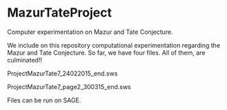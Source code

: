 # MazurTateProject
Computer experimentation on Mazur and Tate Conjecture.

We include on this repository computational experimentation regarding the Mazur and Tate Conjecture.
So far, we have four files. All of them, are culminated!!

ProjectMazurTate7_24022015_end.sws

ProjectMazurTate7_page2_300315_end.sws


Files can be run on SAGE.
